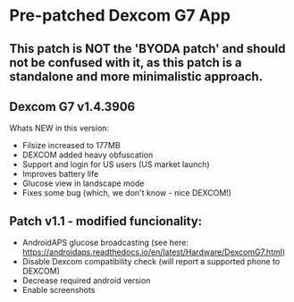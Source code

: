 # Pre-patched Dexcom G7 App
## This patch is NOT the 'BYODA patch' and should not be confused with it, as this patch is a standalone and more minimalistic approach.

## Dexcom G7 v1.4.3906

Whats NEW in this version:
- Filsize increased to 177MB
- DEXCOM added heavy obfuscation
- Support and login for US users (US market launch)
- Improves battery life
- Glucose view in landscape mode
- Fixes some bug (which, we don't know - nice DEXCOM!)

## Patch v1.1 - modified funcionality:

- AndroidAPS glucose broadcasting (see here: https://androidaps.readthedocs.io/en/latest/Hardware/DexcomG7.html)
- Disable Dexcom compatibility check (will report a supported phone to DEXCOM)
- Decrease required android version
- Enable screenshots
